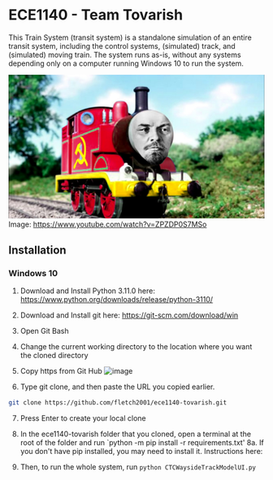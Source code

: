 # ECE1140 - Team Tovarish

This Train System (transit system) is a standalone simulation of an entire transit system, including the control systems, (simulated) track, and (simulated) moving train. The system runs as-is, without any systems depending only on a computer running Windows 10 to run the system.

![Image of Tovarish the Tank Engine](maxresdefault.jpg)
Image: https://www.youtube.com/watch?v=ZPZDP0S7MSo

## Installation

### Windows 10
1. Download and Install Python 3.11.0 here: https://www.python.org/downloads/release/python-3110/
   
2. Download and Install git here: https://git-scm.com/download/win

3. Open Git Bash

4. Change the current working directory to the location where you want the cloned directory

5. Copy https from Git Hub
![image](https://github.com/fletch2001/ece1140-tovarish/assets/105997622/78006012-11b2-4af3-a7ff-81b2f829c98d)

6. Type git clone, and then paste the URL you copied earlier.
```bash
git clone https://github.com/fletch2001/ece1140-tovarish.git
```

7. Press Enter to create your local clone

8. In the ece1140-tovarish folder that you cloned, open a terminal at the root of the folder and run `python -m pip install -r requirements.txt'
   8a. If you don't have pip installed, you may need to install it. Instructions here: [](https://pip.pypa.io/en/stable/installation/)

10. Then, to run the whole system, run `python CTCWaysideTrackModelUI.py`
